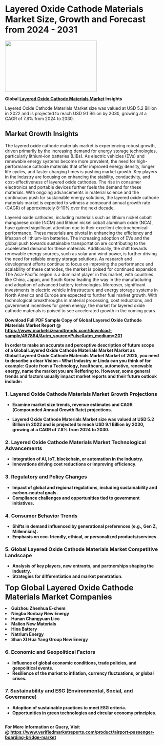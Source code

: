 <H1>Layered Oxide Cathode Materials Market Size, Growth and Forecast from 2024 - 2031</H1><img class="aligncenter size-medium wp-image-584254" src="https://thirdeyenews.in/wp-content/uploads/2024/09/Global-Market-Research-300x168.jpeg" alt="" width="300" height="168" /><p><strong>Global&nbsp;<a href="https://www.marketsizeandtrends.com/download-sample/457884/&amp;utm_source=Pulse&amp;utm_medium=201">Layered Oxide Cathode Materials Market</a> Insights</strong></p><p>Layered Oxide Cathode Materials Market size was valued at USD 5.2 Billion in 2022 and is projected to reach USD 9.1 Billion by 2030, growing at a CAGR of 7.8% from 2024 to 2030.</p><p><h2>Market Growth Insights</h2> <p>The layered oxide cathode materials market is experiencing robust growth, driven primarily by the increasing demand for energy storage technologies, particularly lithium-ion batteries (LIBs). As electric vehicles (EVs) and renewable energy systems become more prevalent, the need for high-performance cathode materials that offer improved energy density, longer life cycles, and faster charging times is pushing market growth. Key players in the industry are focusing on enhancing the stability, conductivity, and cost-effectiveness of layered oxide cathodes. The rise in consumer electronics and portable devices further fuels the demand for these materials. With ongoing advancements in material science and the continuous push for sustainable energy solutions, the layered oxide cathode materials market is expected to witness a compound annual growth rate (CAGR) of approximately 8–10% over the next decade.</p> <p><strong></strong></p> <p>Layered oxide cathodes, including materials such as lithium nickel cobalt manganese oxide (NCM) and lithium nickel cobalt aluminum oxide (NCA), have gained significant attention due to their excellent electrochemical performance. These materials are pivotal in enhancing the efficiency and lifespan of lithium-ion batteries. The increasing adoption of EVs and the global push towards sustainable transportation are contributing to the accelerated demand for these materials. Additionally, the shift towards renewable energy sources, such as solar and wind power, is further driving the need for reliable energy storage solutions. As research and development efforts continue to focus on improving the performance and scalability of these cathodes, the market is poised for continued expansion. The Asia-Pacific region is a dominant player in this market, with countries like China, Japan, and South Korea leading the way in the manufacturing and adoption of advanced battery technologies. Moreover, significant investments in electric vehicle infrastructure and energy storage systems in North America and Europe are expected to further fuel market growth. With technological breakthroughs in material processing, cost reductions, and government incentives for green energy, the market for layered oxide cathode materials is poised to see accelerated growth in the coming years.</p> <p><strong></p><p><span class=""><strong>Download Full PDF Sample Copy of Global Layered Oxide Cathode Materials Market Report</strong> @ <a href="https://www.marketsizeandtrends.com/download-sample/457884/&amp;utm_source=Pulse&amp;utm_medium=201" target="_blank">https://www.marketsizeandtrends.com/download-sample/457884/&amp;utm_source=Pulse&amp;utm_medium=201</a></span></p><p>In order to make an accurate and perceptive description of future scope of a Global&nbsp;Layered Oxide Cathode Materials Market Market as Global&nbsp;Layered Oxide Cathode Materials Market Market of 2025, you need to describe a clear Vision &ndash; What Industry or Linda can you think of for example: Quote from a Technology, healthcare, automotive, renewable energy, name the market you are Reffering to. However, some general trends and factors usually impact market reports and their future outlook include:</p><h3>1.&nbsp;<strong>Layered Oxide Cathode Materials Market Growth Projections</strong></h3><ul><li>Examine market size trends, revenue estimates and CAGR (Compounded Annual Growth Rate) projections.</li><li><p>Layered Oxide Cathode Materials Market size was valued at USD 5.2 Billion in 2022 and is projected to reach USD 9.1 Billion by 2030, growing at a CAGR of 7.8% from 2024 to 2030.</p></li></ul><h3>2.&nbsp;<strong>Layered Oxide Cathode Materials Market Technological Advancements</strong></h3><ul><li>Integration of AI, IoT, blockchain, or automation in the industry.</li><li>Innovations driving cost reductions or improving efficiency.</li></ul><h3>3.&nbsp;<strong>Regulatory and Policy Changes</strong></h3><ul><li>Impact of global and regional regulations, including sustainability and carbon-neutral goals.</li><li>Compliance challenges and opportunities tied to government initiatives.</li></ul><h3>4.&nbsp;<strong>Consumer Behavior Trends</strong></h3><ul><li>Shifts in demand influenced by generational preferences (e.g., Gen Z, Millennials).</li><li>Emphasis on eco-friendly, ethical, or personalized products/services.</li></ul><h3>5.&nbsp;<strong>Global Layered Oxide Cathode Materials Market Competitive Landscape</strong></h3><ul><li>Analysis of key players, new entrants, and partnerships shaping the industry.</li><li>Strategies for differentiation and market penetration.</li></ul><p data-pm-slice="1 1 []"><span style="color: inherit; font-family: inherit; font-size: 25px;">Top Global Layered Oxide Cathode Materials Market Companies</span></p><div class="" data-test-id=""><p><li>Guizhou Zhenhua E-chem</li><li> Ningbo Ronbay New Energy</li><li> Hunan Changyuan Lico</li><li> Malion New Materials</li><li> Hina Battery</li><li> Natrium Energy</li><li> Shan XI Hua Yang Group New Energy</li></p></div><h3>6.&nbsp;<strong>Economic and Geopolitical Factors</strong></h3><ul><li>Influence of global economic conditions, trade policies, and geopolitical events.</li><li>Resilience of the market to inflation, currency fluctuations, or global crises.</li></ul><h3>7.&nbsp;<strong>Sustainability and ESG (Environmental, Social, and Governance)</strong></h3><ul><li>Adoption of sustainable practices to meet ESG criteria.</li><li>Opportunities in green technologies and circular economy principles.</li></ul><h2><strong style="font-size: 14px;">For More Information or Query, Visit @&nbsp;</strong><a style="background-color: #ffffff; font-size: 14px;" href="https://www.marketsizeandtrends.com/report/layered-oxide-cathode-materials-market/" target="_blank">https://www.verifiedmarketreports.com/product/airport-passenger-boarding-bridge-market</a></h2>